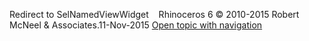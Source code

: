 ---
---

Redirect to SelNamedViewWidget&#160;
&#160;
Rhinoceros 6 © 2010-2015 Robert McNeel &amp; Associates.11-Nov-2015
 [Open topic with navigation](selnamedviewwidget.html) 

